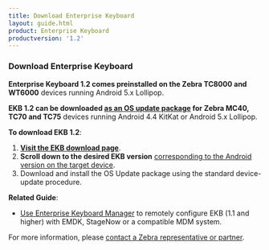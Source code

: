 ```yaml
---
title: Download Enterprise Keyboard
layout: guide.html
product: Enterprise Keyboard
productversion: '1.2'
---
```


### Download Enterprise Keyboard

**Enterprise Keyboard 1.2 comes preinstalled on the Zebra TC8000 and WT6000** devices running Android 5.x Lollipop. 

**EKB 1.2 can be downloaded <u>as an OS update package</u> for Zebra MC40, TC70 and TC75** devices running Android 4.4 KitKat or Android 5.x Lollipop. 

**To download EKB 1.2**:  

1. **[Visit the EKB download page](https://www.zebra.com/us/en/support-downloads/software/productivity-apps/enterprise-keyboard.html)**. 
2. **Scroll down to the desired EKB version** <u>corresponding to the Android version on the target device</u>. 
3. Download and install the OS Update package using the standard device-update procedure.  

**Related Guide**:

* [Use Enterprise Keyboard Manager](../../../../mx/enterprisekeyboardmgr) to remotely configure EKB (1.1 and higher) with EMDK, StageNow or a compatible MDM system.

For more information, please [contact a Zebra representative or partner](https://www.zebra.com/us/en/about-zebra/contact-zebra.html). 

